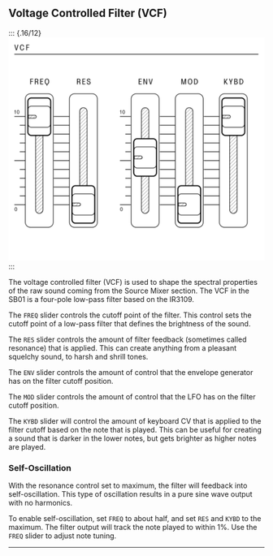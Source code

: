 ## Voltage Controlled Filter (VCF)

<article>

::: {.16/12}
![FIGURE 1.8](assets/sb01-vcf-bw.svg)
:::

The voltage controlled filter (VCF) is used to shape the spectral properties of the raw sound coming from the Source Mixer section. The VCF in the SB01 is a four-pole low-pass filter based on the IR3109.

The `FREQ` slider controls the cutoff point of the filter. This control sets the cutoff point of a low-pass filter that defines the brightness of the sound.

The `RES` slider controls the amount of filter feedback (sometimes called resonance) that is applied. This can create anything from a pleasant squelchy sound, to harsh and shrill tones.

The `ENV` slider controls the amount of control that the envelope generator has on the filter cutoff position.

The `MOD` slider controls the amount of control that the LFO has on the filter cutoff position.

The `KYBD` slider will control the amount of keyboard CV that is applied to the filter cutoff based on the note that is played. This can be useful for creating a sound that is darker in the lower notes, but gets brighter as higher notes are played.

### Self-Oscillation

With the resonance control set to maximum, the filter will feedback into self-oscillation. This type of oscillation results in a pure sine wave output with no harmonics.

To enable self-oscillation, set `FREQ` to about half, and set `RES` and `KYBD` to the maximum. The filter output will track the note played to within 1%. Use the `FREQ` slider to adjust note tuning.

</article>

---
